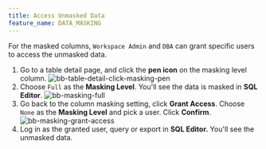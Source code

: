 ```yaml
---
title: Access Unmasked Data
feature_name: DATA_MASKING
---
```


For the masked columns, `Workspace Admin` and `DBA` can grant specific users to access the unmasked data.

1. Go to a table detail page, and click the **pen icon** on the masking level column.
   ![bb-table-detail-click-masking-pen](/content/docs/security/data-masking/bb-table-detail-click-masking-pen.webp)
2. Choose `Full` as the **Masking Level**. You'll see the data is masked in **SQL Editor**.
   ![bb-masking-full](/content/docs/security/data-masking/bb-masking-full.webp)
3. Go back to the column masking setting, click **Grant Access**. Choose `None` as the **Masking Level** and pick a user. Click **Confirm**.
   ![bb-masking-grant-access](/content/docs/security/data-masking/bb-masking-grant-access.webp)
4. Log in as the granted user, query or export in **SQL Editor.** You'll see the unmasked data.
